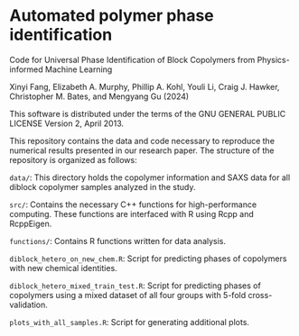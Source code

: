 # Automated polymer phase identification
Code for Universal Phase Identification of Block Copolymers from Physics-informed Machine Learning 

Xinyi Fang, Elizabeth A. Murphy, Phillip A. Kohl, Youli Li, Craig J. Hawker, Christopher M. Bates, and Mengyang Gu (2024)

This software is distributed under the terms of the GNU GENERAL PUBLIC LICENSE Version 2, April 2013.

This repository contains the data and code necessary to reproduce the numerical results presented in our research paper. The structure of the repository is organized as follows:

`data/`: This directory holds the copolymer information and SAXS data for all diblock copolymer samples analyzed in the study.

`src/`: Contains the necessary C++ functions for high-performance computing. These functions are interfaced with R using Rcpp and RcppEigen.

`functions/`: Contains R functions written for data analysis.

`diblock_hetero_on_new_chem.R`: Script for predicting phases of copolymers with new chemical identities.

`diblock_hetero_mixed_train_test.R`: Script for predicting phases of copolymers using a mixed dataset of all four groups with 5-fold cross-validation.

`plots_with_all_samples.R`: Script for generating additional plots.
